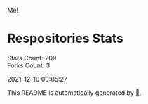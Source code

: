 Me!

# Respositories Stats
Stars Count: 209  
Forks Count: 3

2021-12-10 00:05:27  

This README is automatically generated by [🐰](https://github.com/rnitta/rnitta).
